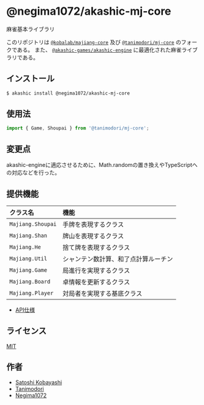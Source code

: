 # @negima1072/akashic-mj-core

麻雀基本ライブラリ

このリポジトリは [`@kobalab/majiang-core`](https://github.com/kobalab/majiang-core) 及び [`@tanimodori/mj-core`](https://github.com/tanimodori/mj-core) のフォークである。
また、 [`@akashic-games/akashic-engine`](https://github.com/akashic-games/akashic-engine) に最適化された麻雀ライブラリである。

## インストール

```sh
$ akashic install @negima1072/akashic-mj-core
```

## 使用法

```javascript
import { Game, Shoupai } from '@tanimodori/mj-core';
```

## 変更点

akashic-engineに適応させるために、Math.randomの置き換えやTypeScriptへの対応などを行った。

## 提供機能

| クラス名            | 機能                                 |
|:--------------------|:-------------------------------------|
| ``Majiang.Shoupai`` | 手牌を表現するクラス                 |
| ``Majiang.Shan``    | 牌山を表現するクラス                 |
| ``Majiang.He``      | 捨て牌を表現するクラス               |
| ``Majiang.Util``    | シャンテン数計算、和了点計算ルーチン |
| ``Majiang.Game``    | 局進行を実現するクラス               |
| ``Majiang.Board``   | 卓情報を更新するクラス       |
| ``Majiang.Player``  | 対局者を実現する基底クラス           |

- [API仕様](https://github.com/Negima1072/mj-core/wiki)

## ライセンス

[MIT](https://github.com/Negima1072/akashic-mj-core/blob/master/LICENSE)

## 作者

- [Satoshi Kobayashi](https://github.com/kobalab)
- [Tanimodori](https://github.com/Tanimodori)
- [Negima1072](https://github.com/Negima1072)
